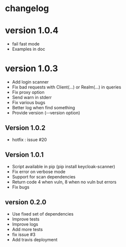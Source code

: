 # changelog

# version 1.0.4

- fail fast mode
- Examples in doc

# version 1.0.3

- Add login scanner
- Fix bad requests with Client(...) or Realm(...) in queries
- Fix proxy option
- Send warn in stderr
- Fix various bugs
- Better log when find something
- Provide version (--version option)

## Version 1.0.2

- hotfix : issue #20

## Version 1.0.1

- Script available in pip (pip install keycloak-scanner)
- Fix error on verbose mode
- Support for scan dependencies
- Return code 4 when vuln, 8 when no vuln but errors
- Fix bugs

## version 0.2.0

- Use fixed set of dependencies
- Improve tests
- Improve logs
- Add more tests
- fix issue #3
- Add travis deployment
